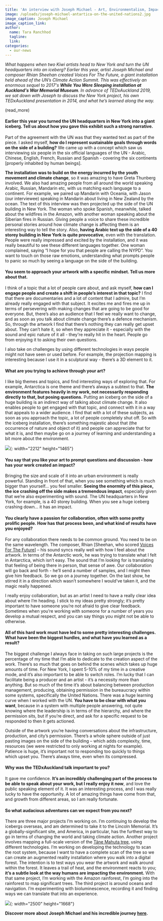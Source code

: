 ```yaml
---
title: 'An interview with Joseph Michael - Art, Environmentalism, Impact'
image: /uploads/joseph-michael-antartica-on-the-united-nations2.jpg
image_caption: Joseph Michael
image_caption_link:
author:
  name: Tara Ranchhod
  tagline:
  link:
categories:
  - our-news
---
```


*What happens when two Kiwi artists head to New York and turn the UN headquarters into an iceberg? Earlier this year, artist Joseph Michael and composer Rhian Sheehan created Voices For The Future, a giant installation held ahead of the UN’s Climate Action Summit. This was effectively an enormous sequel to 2017's&nbsp;**While You Were Sleeping installation at Auckland's War Memorial Museum**. In advance of TEDxAuckland 2019, we sat down with Joseph to discuss the New York project, his own TEDxAuckland presentation in 2014, and what he’s learned along the way.&nbsp;*

(read\_more)

#### **Earlier this year you turned the UN headquarters in New York into a giant iceberg. Tell us about how you gave this exhibit such a strong narrative.&nbsp;**

Part of the agreement with the UN was that they wanted text as part of the piece. I asked myself, **how do I represent sustainable goals through words on the side of a building?** We came up with a concept which saw us interviewing six people in the six official languages of the UN - Arabic, Chinese, English, French, Russian and Spanish - covering the six continents \[properly inhabited by human beings\].

**The installation was to build on the energy incurred by the youth movement and climate change**, so it was amazing to have Greta Thunberg involved. We also had amazing people from all around the world speaking Arabic, Russian, Mandarin etc, with us matching each language to a continent. For example, we paired up Mandarin with Oceania, with Jason (our interviewee) speaking in Mandarin about living in New Zealand by the ocean. The text of this interview was then projected up the side of the UN building in New York. The woman who spoke Spanish, meanwhile, talked about the wildfires in the Amazon, with another woman speaking about the Siberian fires in Russian. Giving people a voice to share these incredible personal stories around how climate change is affecting them is an interesting way to tell the story. Also, **having Arabic text up the side of a 40 storey building in New York is quite provocative**, even with the translation. People were really impressed and excited by the installation, and it was really beautiful to see these different languages together. One woman complained, saying “I hope for you that people are calling the NYPD”. You want to touch on those raw emotions, understanding what prompts people to panic so much by seeing a language on the side of the building.&nbsp;

#### **You seem to approach your artwork with a specific mindset. Tell us more about that.&nbsp;**

I think of a topic that a lot of people care about, and ask myself, **how can I engage people and create a shift in people’s interest in that topic?** I find that there are documentaries and a lot of content that I admire, but I’m already really engaged with that subject. It excites me and fires me up in terms of persevering with making changes that are going to be good for everyone. But, there’s also an audience that I feel we really want to change, and as soon as you talk about climate change there’s a defence mechanism. So, through the artwork I find that there’s nothing they can really get upset about. They can’t hate it, so when they appreciate it - especially with the sound and epic nature of it all - they're really hit in the heart. People go from enjoying it to asking their own questions.

I also take on challenges by using different technologies in ways people might not have seen or used before. For example, the projection mapping is interesting because I use it in a sculptural way - there’s a 3D element to it.

#### What are you trying to achieve through your art?

I like big themes and topics, and find interesting ways of exploring that. For example, Antarctica is one theme and there’s always a subtext to that. **The environment features heavily in my work, not necessarily responding directly to that, but posing questions.** Putting an iceberg on the side of a huge building is an indirect way of talking about climate change. It also enables people to get engaged with that topic, and connect with it in a way that appeals to a wider audience. I find that with a lot of these subjects, as soon as you approach the topic, a lot of people completely shut off. So with the iceberg installation, there’s something majestic about that (the occurrence of nature and object of it) and people can appreciate that for what it is, and then maybe go on a journey of learning and understanding a bit more about the environment.

![](/uploads/joseph-michael-antartica-on-the-united-nations1.jpg){: width="2212" height="1465"}

#### **You say that you like your art to prompt questions and discussion - how has your work created an impact?&nbsp;**

Bringing the size and scale of it into an urban environment is really powerful. Standing in front of that, when you see something which is much bigger than yourself… you feel smaller. **Seeing the enormity of this piece, the ice crashing off the side makes a tremendous impact**, especially given that we’re also experimenting with sound. The UN headquarters in New York, for example, is a 40 storey building. When you see a huge iceberg crashing down… it has an impact.

#### **You clearly have a passion for collaboration, often with some pretty prolific people. How has that process been, and what kind of results have you enjoyed?**

For any collaboration there needs to be common ground. You need to be on the same wavelength. The composer, Rhian \[Sheehan, who scored [Voices For The Future](https://www.aljazeera.com/indepth/inpictures/future-urges-climate-action-190920140003439.html)\] – his sound syncs really well with how I feel about the artwork. In terms of the Antarctic work, he was trying to translate what I felt in Antarctica, which isn’t easy. The sound that I’m looking for is translating that feeling of being there in person, that sense of awe. Our collaboration will go back and forth - he’ll send a number of samples, and I might then give him feedback. So we go on a journey together. On the last show, he stirred it in a direction which wasn’t somewhere I would’ve taken it, and the magic really happened.&nbsp;

I really enjoy collaboration, but as an artist I need to have a really clear idea about where I’m heading. I stick to my ideas pretty strongly; it’s pretty important to have someone you’re not afraid to give clear feedback. Sometimes when you’re working with someone for a number of years you develop a mutual respect, and you can say things you might not be able to otherwise.

#### **All of this hard work must have led to some pretty interesting challenges. What have been the biggest hurdles, and what have you learned as a result?**

The biggest challenge I always face in taking on such large projects is the percentage of my time that I’m able to dedicate to the creation aspect of the work. There’s so much that goes on behind the scenes which takes up huge amounts of time. For New York, I spent 5-10% of my time in a creative mode, and it’s also important to be able to switch roles. I’m lucky that I can facilitate being a producer and an artist - it’s a necessity more than anything. But so much of the time it’s about balancing between production management, producing, obtaining permission in the bureaucracy within some systems, specifically the United Nations. There was a huge learning curve when I worked with the UN. **You have to be clear with what you want**, because in a system with multiple people answering, not quite knowing where the leadership is in terms of the hierarchy, and where the permission sits, but if you’re direct, and ask for a specific request to be responded to then it gets actioned.

Outside of the artwork you’re having conversations about the infrastructure, production, and city’s permission. There’s a whole sphere outside of just pasting images on the side of the building – which adds complexity, time, resources (we were restricted to only working at nights for example). Patience is huge, it’s important not to responding too quickly to things which upset you. There’s always time, even when its compressed.

#### **Why was the TEDxAuckland talk important to you?**

It gave me confidence. **It’s an incredibly challenging part of the process to be able to speak about your work, but I really enjoy it now**, and love the public speaking element of it. It was an interesting process, and I was really lucky to have the opportunity. A lot of amazing things have come from that, and growth from different areas, so I am really fortunate.

#### **So what audacious adventures can we expect from you next?**

There are three major projects I’m working on. I’m continuing to develop the icebergs overseas, and am determined to take it to the Lincoln Memorial. It’s a globally-significant site, and America, in particular, has the furthest way to go in terms of changing the world and taking climate action. Another project involves mapping a full-scale version of the [Tāne Mahuta tree](https://www.doc.govt.nz/parks-and-recreation/places-to-go/northland/places/waipoua-forest/things-to-do/tane-mahuta-walk/), using different technologies. I’m working on developing the technology to scan the root system, because I want to have a complete scan of the tree so we can create an augmented reality installation where you walk into a digital forest. The intention is to test ways you wear the artwork and walk around within the forest. It leaves a trail of heat, and the environment reacts to you; **it’s a subtle look at the way humans are impacting the environment.** With that same project, I’m working with the Amazon rainforest, I’m going into the rainforest to map significant trees. The third project is around oceans and navigation. I’m experimenting with bioluminescence, recording it and finding ways we can translate that into an experience.

![](/uploads/joseph-michael-1.jpg){: width="2500" height="1668"}

**Discover more about Joseph Michael and his incredible journey&nbsp;**[**here**](https://www.joemichael.co.nz/)**.&nbsp;**
